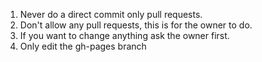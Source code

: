 1. Never do a direct commit only pull requests.
2. Don't allow any pull requests, this is for the owner to do.
3. If you want to change anything ask the owner first.
4. Only edit the gh-pages branch
